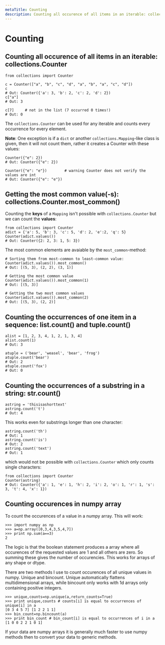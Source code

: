 ```yaml
---
metaTitle: Counting
description: Counting all occurence of all items in an iterable: collections.Counter, Getting the most common value(-s): collections.Counter.most_common(), Counting the occurrences of one item in a sequence: list.count() and tuple.count(), Counting the occurrences of a substring in a string: str.count(), Counting  occurences in numpy array
---
```


# Counting




## Counting all occurence of all items in an iterable: collections.Counter


```
from collections import Counter

c = Counter(["a", "b", "c", "d", "a", "b", "a", "c", "d"])
c
# Out: Counter({'a': 3, 'b': 2, 'c': 2, 'd': 2})
c["a"]
# Out: 3

c[7]     # not in the list (7 occurred 0 times!)
# Out: 0

```

The `collections.Counter` can be used for any iterable and counts every occurrence for every element.

**Note**: One exception is if a `dict` or another `collections.Mapping`-like class is given, then it will not count them, rather it creates a Counter with these values:

```
Counter({"e": 2})
# Out: Counter({"e": 2})

Counter({"e": "e"})        # warning Counter does not verify the values are int
# Out: Counter({"e": "e"})

```



## Getting the most common value(-s): collections.Counter.most_common()


Counting the **keys** of a `Mapping` isn't possible with `collections.Counter` but we can count the **values**:

```
from collections import Counter
adict = {'a': 5, 'b': 3, 'c': 5, 'd': 2, 'e':2, 'q': 5}
Counter(adict.values())
# Out: Counter({2: 2, 3: 1, 5: 3})

```

The most common elements are avaiable by the `most_common`-method:

```
# Sorting them from most-common to least-common value:
Counter(adict.values()).most_common()
# Out: [(5, 3), (2, 2), (3, 1)]

# Getting the most common value
Counter(adict.values()).most_common(1)
# Out: [(5, 3)]

# Getting the two most common values
Counter(adict.values()).most_common(2)
# Out: [(5, 3), (2, 2)]

```



## Counting the occurrences of one item in a sequence: list.count() and tuple.count()


```
alist = [1, 2, 3, 4, 1, 2, 1, 3, 4]
alist.count(1)
# Out: 3

atuple = ('bear', 'weasel', 'bear', 'frog')
atuple.count('bear')
# Out: 2
atuple.count('fox')
# Out: 0

```



## Counting the occurrences of a substring in a string: str.count()


```
astring = 'thisisashorttext'
astring.count('t')
# Out: 4

```

This works even for substrings longer than one character:

```
astring.count('th')
# Out: 1
astring.count('is')
# Out: 2
astring.count('text')
# Out: 1

```

which would not be possible with `collections.Counter` which only counts single characters:

```
from collections import Counter
Counter(astring)
# Out: Counter({'a': 1, 'e': 1, 'h': 2, 'i': 2, 'o': 1, 'r': 1, 's': 3, 't': 4, 'x': 1})

```



## Counting  occurences in numpy array


To count the occurences of a value in a numpy array. This will work:

```
>>> import numpy as np
>>> a=np.array([0,3,4,3,5,4,7])
>>> print np.sum(a==3)
2

```

The logic is that the boolean statement produces a array where all occurences of the requested values are 1 and all others are zero. So summing these gives the number of occurencies. This works for arrays of any shape or dtype.

There are two methods I use to count occurences of all unique values in numpy. Unique and bincount. Unique automatically flattens multidimensional arrays, while bincount only works with 1d arrays only containing positive integers.

```
>>> unique,counts=np.unique(a,return_counts=True)
>>> print unique,counts # counts[i] is equal to occurrences of unique[i] in a
[0 3 4 5 7] [1 2 2 1 1]
>>> bin_count=np.bincount(a)
>>> print bin_count # bin_count[i] is equal to occurrences of i in a
[1 0 0 2 2 1 0 1] 

```

If your data are numpy arrays it is generally much faster to use numpy methods then to convert your data to generic methods.

